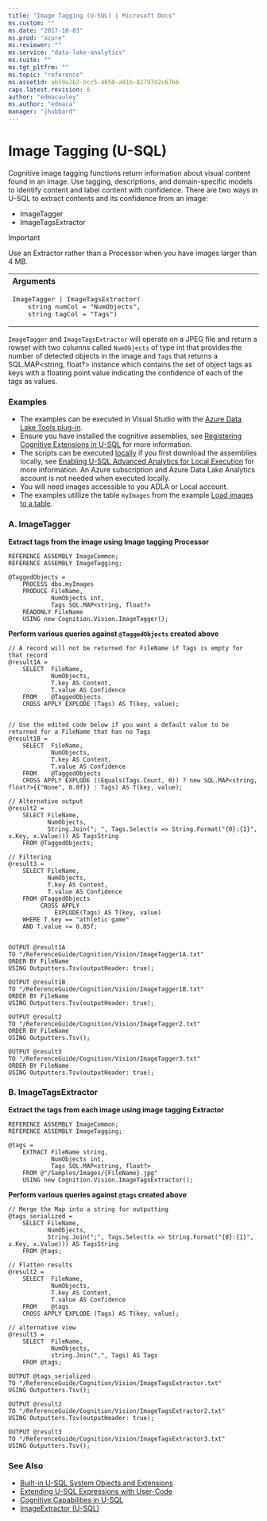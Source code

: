 ```yaml
---
title: "Image Tagging (U-SQL) | Microsoft Docs"
ms.custom: ""
ms.date: "2017-10-03"
ms.prod: "azure"
ms.reviewer: ""
ms.service: "data-lake-analytics"
ms.suite: ""
ms.tgt_pltfrm: ""
ms.topic: "reference"
ms.assetid: ab59a2b2-bcc5-4650-a91b-82797d2c67bb
caps.latest.revision: 6
author: "edmacauley"
ms.author: "edmaca"
manager: "jhubbard"
---
```

# Image Tagging (U-SQL)
Cognitive image tagging functions return information about visual content found in an image.  Use tagging, descriptions, and domain-specific models to identify content and label content with confidence. There are two ways in U-SQL to extract contents and its confidence from an image:
* ImageTagger
* ImageTagsExtractor

> [!IMPORTANT]
> Use an Extractor rather than a Processor when you have images larger than 4 MB.

<table><th align="left">Arguments</th><tr><td><pre>
ImageTagger | ImageTagsExtractor(                                                                        
    string numCol = "NumObjects", 
    string tagCol = "Tags")
</pre></td></tr></table>

`ImageTagger` and `ImageTagsExtractor` will operate on a JPEG file and return a rowset with two columns called `NumObjects` of type int that provides the number of detected objects in the image and `Tags` that returns a SQL.MAP\<string, float?> instance which contains the set of object tags as keys with a floating point value indicating the confidence of each of the tags as values.


### Examples
- The examples can be executed in Visual Studio with the [Azure Data Lake Tools plug-in](https://www.microsoft.com/download/details.aspx?id=49504).  
- Ensure you have installed the cognitive assemblies, see [Registering Cognitive Extensions in U-SQL](../USQL/cognitive-capabilities-in-u-sql.md#registeringExtensions) for more information.
- The scripts can be executed [locally](https://docs.microsoft.com/azure/data-lake-analytics/data-lake-analytics-data-lake-tools-get-started#run-u-sql-locally) if you first download the assemblies locally, see [Enabling U-SQL Advanced Analytics for Local Execution](https://blogs.msdn.microsoft.com/azuredatalake/2017/02/20/enabling-u-sql-advanced-analytics-for-local-execution/) for more information.
An Azure subscription and Azure Data Lake Analytics account is not needed when executed locally.
- You will need images accessible to you ADLA or Local account.
- The examples utillize the table `myImages` from the example [Load images to a table](../USQL/imageextractor-u-sql.md#loadImages).

### A.	ImageTagger
**Extract tags from the image using Image tagging Processor**
```
REFERENCE ASSEMBLY ImageCommon; 
REFERENCE ASSEMBLY ImageTagging;

@TaggedObjects =
    PROCESS dbo.myImages    
    PRODUCE FileName,
            NumObjects int,
            Tags SQL.MAP<string, float?>
    READONLY FileName
    USING new Cognition.Vision.ImageTagger();
```

**Perform various queries against `@TaggedObjects` created above**
```
// A record will not be returned for FileName if Tags is empty for that record
@result1A = 
    SELECT  FileName,
            NumObjects,
            T.key AS Content,
            T.value AS Confidence
    FROM    @TaggedObjects
    CROSS APPLY EXPLODE (Tags) AS T(key, value);


// Use the edited code below if you want a default value to be returned for a FileName that has no Tags
@result1B = 
    SELECT  FileName,
            NumObjects,
            T.key AS Content,
            T.value AS Confidence
    FROM    @TaggedObjects
    CROSS APPLY EXPLODE ((Equals(Tags.Count, 0)) ? new SQL.MAP<string, float?>{{"None", 0.0f}} : Tags) AS T(key, value);

// Alternative output
@result2 =
    SELECT FileName,
           NumObjects,
           String.Join("; ", Tags.Select(x => String.Format("{0}:{1}", x.Key, x.Value))) AS TagsString
    FROM @TaggedObjects;

// Filtering
@result3 =
    SELECT FileName,
           NumObjects,
           T.key AS Content,
           T.value AS Confidence
    FROM @TaggedObjects
         CROSS APPLY
             EXPLODE(Tags) AS T(key, value)
    WHERE T.key == "athletic game" 
    AND T.value >= 0.85f;


OUTPUT @result1A
TO "/ReferenceGuide/Cognition/Vision/ImageTagger1A.txt"
ORDER BY FileName
USING Outputters.Tsv(outputHeader: true);

OUTPUT @result1B
TO "/ReferenceGuide/Cognition/Vision/ImageTagger1B.txt"
ORDER BY FileName
USING Outputters.Tsv(outputHeader: true);

OUTPUT @result2
TO "/ReferenceGuide/Cognition/Vision/ImageTagger2.txt"
ORDER BY FileName
USING Outputters.Tsv();

OUTPUT @result3
TO "/ReferenceGuide/Cognition/Vision/ImageTagger3.txt"
ORDER BY FileName
USING Outputters.Tsv(outputHeader: true);
```

### B.	ImageTagsExtractor
**Extract the tags from each image using image tagging Extractor**
```
REFERENCE ASSEMBLY ImageCommon;   
REFERENCE ASSEMBLY ImageTagging;

@tags =
    EXTRACT FileName string, 
            NumObjects int,
            Tags SQL.MAP<string, float?>
    FROM @"/Samples/Images/{FileName}.jpg"
    USING new Cognition.Vision.ImageTagsExtractor();
```

**Perform various queries against `@tags` created above**
```
// Merge the Map into a string for outputting
@tags_serialized =
    SELECT FileName,
           NumObjects,
           String.Join(";", Tags.Select(x => String.Format("{0}:{1}", x.Key, x.Value))) AS TagsString
    FROM @tags;

// Flatten results
@result2 = 
    SELECT  FileName,
            NumObjects,
            T.key AS Content,
            T.value AS Confidence
    FROM    @tags
    CROSS APPLY EXPLODE (Tags) AS T(key, value);

// alternative view
@result3 =
    SELECT  FileName,
            NumObjects,
            string.Join(",", Tags) AS Tags
    FROM @tags;

OUTPUT @tags_serialized
TO "/ReferenceGuide/Cognition/Vision/ImageTagsExtractor.txt"
USING Outputters.Tsv();

OUTPUT @result2
TO "/ReferenceGuide/Cognition/Vision/ImageTagsExtractor2.txt"
USING Outputters.Tsv(outputHeader: true);

OUTPUT @result3
TO "/ReferenceGuide/Cognition/Vision/ImageTagsExtractor3.txt"
USING Outputters.Tsv();
```

### See Also
* [Built-in U-SQL System Objects and Extensions](../USQL/built-in-u-sql-system-objects-and-extensions.md)
* [Extending U-SQL Expressions with User-Code](../USQL/extending-u-sql-expressions-with-user-code.md)
* [Cognitive Capabilities in U-SQL](../USQL/cognitive-capabilities-in-u-sql.md)
* [ImageExtractor (U-SQL)](../USQL/imageextractor-u-sql.md)


